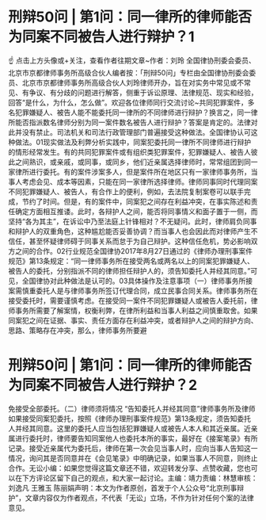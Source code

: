 # 刑辩50问 | 第1问：同一律所的律师能否为同案不同被告人进行辩护？1

☝ 点击上方头像或+关注，查看作者往期文章~作者：刘玲 全国律协刑委会委员、北京市京都律师事务所高级合伙人编者按：「刑辩50问」专栏由全国律协刑委会委员、北京市京都律师事务所高级合伙人刘玲律师开办，旨在对实务中常见或不常见、有争议、有分歧的问题进行解答，侧重于诉讼原理、法律规范、现实和经验，回答“是什么，为什么，怎么做”。欢迎各位律师同行交流讨论~共同犯罪案件，多名犯罪嫌疑人、被告人能不能委托同一律所的不同律师进行辩护？换言之，同一律所能否指派数名律师分别为同一案件数名被告人进行辩护？答案是肯定的。法律对此并没有禁止。司法机关和司法行政管理部门普遍接受这种做法。全国律协认可这种做法。01现实做法及利弊分析实践中，同案犯委托同一律所不同律师进行辩护的情形经常发生。有的共同犯罪案件或有组织类犯罪案件，犯罪嫌疑人、被告人彼此之间熟识，或亲戚，或同事，或同乡，他们近亲属选择律师时，常常组团到同一家律所进行委托。有的案件涉案多人，但是案件所在地区只有一家律师事务所，当事人考虑会见、成本等因素，只能在同一家律所选择律师。律师同事同时代理同案不同犯罪嫌疑人、被告人，有合作上的便利，例如，去法院复制案卷可以联手完成，节约了时间。但是，有的案件中，同案犯之间存在利益冲突，在事实陈述和责任确定方面相互推诿。此时，各辩护人之间，能否将同事情义和面子置于一侧，而坚持“各为其主”，在诉讼中乃至法庭上针锋相对？不无疑问。此时，律师肩负同事和辩护人的双重角色，这种尴尬能否妥善协调？而当事人也会因此而对律师产生不信任，甚至怀疑律师碍于同事关系而怠于为自己辩护。这种信任危机，势必影响双方之间的合作。02行业规范全国律协2017年8月27日通过的《律师办理刑事案件规范》第13条规定：“同一律师事务所在接受两名或两名以上的同案犯罪嫌疑人、被告人的委托，分别指派不同的律师担任辩护人的，须告知委托人并经其同意。”可见，全国律协对此种做法是认可的。03具体操作及注意事项（一）律师事务所接案需慎重委托人是与律师事务所签订代理合同，成立民事合同关系。律师事务所在接受委托时，需要谨慎考虑。在接受同一案件不同犯罪嫌疑人或被告人委托前，律师事务所需要了解案情，权衡利弊，在律所利益和当事人利益之间慎重取舍。如果同案犯之间在证据、事实、责任方面存在利益冲突，或者辩护人之间的辩护方向、思路、策略存在冲突，那么，律师事务所要避

# 刑辩50问 | 第1问：同一律所的律师能否为同案不同被告人进行辩护？2

免接受全部委托。（二）律师须将情况 “告知委托人并经其同意”律师事务所及律师如果接受同案犯委托，按照《律师办理刑事案件规范》第13条规定，须告知委托人并经其同意。这里的委托人应当包括犯罪嫌疑人或被告人本人和其近亲属。近亲属进行委托时，律师要告知同案他人也委托本所的事实，最好在《接案笔录》有所记录。接受近亲属代为委托后，律师在第一次会见当事人时，应向当事人告知这一情况，询问其是否同意并在《会见笔录》中明确记录，如果当事人不同意，则终止合作。无讼小编：如果您觉得这篇文章还不错，欢迎转发分享、点赞收藏，您也可以在下方评论区留下自己的观点，和大家一起讨论。主编：靖力责编：林慧审核：刘逸凡 王雅玉 陈丽娟声明：本文为作者原创，首发于个人公众号“北京刑事辩护”，文章内容仅为作者观点，不代表「无讼」立场，不作为针对任何个案的法律意见。

